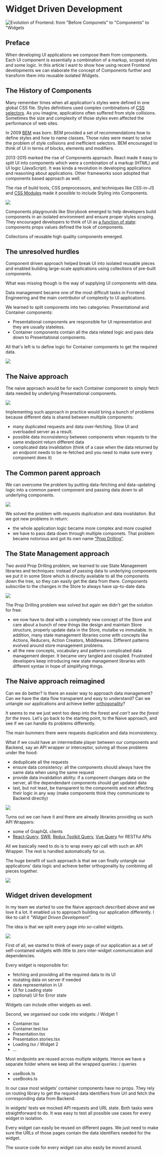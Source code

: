 # Widget Driven Development

![Evolution of Frontend: from "Before Componets" to "Components" to "Widgets](./human-evolution.png)

## Preface

When developing UI applications we compose them from components. Each UI component is essentially a combination of a markup, scoped styles and some logic. In this article I want to show how using recent Frontend developments we can elaborate the concept of Components further and transform them into reusable isolated Widgets.

## The History of Components

Many remember times when all application's styles were defined in one global CSS file. Styles definitions used complex combinations of [CSS selectors](https://developer.mozilla.org/en-US/docs/Web/CSS/CSS_Selectors). As you imagine, applications often suffered from style collisions. Sometimes the size and complexity of those styles even affected the performance of web sites.

In 2009 [BEM](https://en.bem.info/methodology/) was born. BEM provided a set of recommendations how to define styles and how to name classes. Those rules were meant to solve the problem of style collisions and inefficient selectors. BEM encouraged to think of UI in terms of blocks, elements and modifiers.

2013-2015 marked the rise of Components approach. React made it easy to split UI into components which were a combination of a markup (HTML) and UI logic (JavaScript). It was kinda a revolution in developing applications and reasoning about applications. Other frameworks soon adopted that components based approach as well.

The rise of build tools, CSS preprocessors, and techniques like CSS-in-JS and [CSS Modules](https://github.com/css-modules/css-modules) made it possible to include Styling into Components.

![](./component.png)

Components playgrounds like Storybook emerged to help developers build components in an isolated environment and ensure proper styles scoping. They encouraged developers to think of UI as [a function of state](https://www.kn8.lt/blog/ui-is-a-function-of-data/): components props values defined the look of components.

Collections of reusable high quality components emerged.

## The unresolved hurdles

Component driven approach helped break UI into isolated reusable pieces and enabled building large-scale applications using collections of pre-built components.

What was missing though is the way of supplying UI components with data.

Data management became one of the most difficult tasks in Frontend Engineering and the main contributor of complexity to UI applications.

We learned to split components into two categories: Presentational and Container components:

- Presentational components are responsible for UI representation and they are usually stateless.
- Container components contain all the data related logic and pass data down to Presentational components.

All that's left is to define logic for Container components to get the required data.

![](./container.png)

## The Naive approach

The naive approach would be for each Container component to simply fetch data needed by underlying Presentational components.

![](./fe-be-interaction.png)

Implementing such approach in practice would bring a bunch of problems because different data is shared between multiple components:

- many duplicated requests and data over-fetching. Slow UI and overloaded server as a result.
- possible data inconsistency between components when requests to the same endpoint return different data
- complicated data invalidation (think of a case when the data returned by an endpoint needs to be re-fetched and you need to make sure every component does it)

## The Common parent approach

We can overcome the problem by putting data-fetching and data-updating logic into a common parent component and passing data down to all underlying components.

![](./prop-drilling.png)

We solved the problem with requests duplication and data invalidation. But we got new problems in return:

- the whole application logic became more complex and more coupled
- we have to pass data down through multiple componets. That problem became notorious and got its own name [“Prop Drilling”](https://kentcdodds.com/blog/prop-drilling).

## The State Management approach

Two avoid Prop Drilling problem, we learned to use State Management libraries and techniques: instead of passing data to underlying components we put it in some Store which is directly available to all the components down the tree, so they can easily get the data from there. Components subscribe to the changes in the Store to always have up-to-date data.

![](./store.png)

The Prop Drilling problem was solved but again we didn't get the solution for free:

- we now have to deal with a completely new concept of the Store and care about a bunch of new things like design and maintain Store structure, properly update data in the Store, mutalbe vs immutable. In addition, many state management libraries come with concepts like Actions, Reducers, Action Creators, Middlewares. Different patterns evolved around store management problems.
- all the new concepts, vocabulary and patterns complicated data management deeper. It became very tangled and coupled. Frustrated developers keep introducing new state management libraries with different syntax in hope of simplifying things.

## The Naive approach reimagined

Can we do better? Is there an easier way to approach data management? Can we have the data flow transparent and easy to understand? Can we untangle our applications and achieve better [orthogonality](https://www.freecodecamp.org/news/orthogonality-in-software-engineering/)?

It seems to me we just went too deep into the forest and _can't see the forest for the trees_. Let's go back to the starting point, to the Naive approach, and see if we can handle its problems differently.

The main bummers there were requests duplication and data inconsistency.

What if we could have an intermediate player between our components and Backend, say an API wrapper or interceptor, solving all those problems under the hood:

- deduplicate all the requests
- ensure data consistency: all the components should always have the same data when using the same request
- provide data invalidation ability: if a component changes data on the server, all the dependendant components should get updated data
- last, but not least, be transparent to the components and not affecting their logic in any way (make components think they communicate to Backend directly)

![](./api-wrapper.png)

Turns out we can have it and there are already libraries providing us such API Wrappers:

- some of GraphQL clients
- [React-Query](https://react-query.tanstack.com/), [SWR](https://swr.vercel.app/), [Redux Toolkit Query](https://redux-toolkit.js.org/rtk-query/overview), [Vue Query](https://vue-query.vercel.app/) for RESTful APIs

All we basically need to do is to wrap every api call with such an API Wrapper. The rest is handled automatically for us.

The huge benefit of such approach is that we can finally untangle our applications' data logic and achieve better orthogonality by combining all pieces together.

![](./triangle.png)

## Widget driven development

In my team we started to use the Naive approach described above and we love it a lot. It enabled us to approach building our application differently. I like to call it _"Widget Driven Development"_.

The idea is that we split every page into so-called widgets.

![](./page.png)

First of all, we started to think of every page of our application as a set of self-contained widgets with little to zero inter-widget communication and dependencies.

Every widget is responsible for:

- fetching and providing all the required data to its UI
- mutating data on server if needed
- data representation in UI
- UI for Loading state
- (optional) UI for Error state

Widgets can include other widgets as well.

Second, we organised our code into widgets:
/ Widget 1

- Container.tsx
- Container.test.tsx
- Presentation.tsx
- Presentation.stories.tsx
- Loading.tsx
  / Widget 2
- …

Most endpoints are reused across multiple widgets. Hence we have a separate folder where we keep all the wrapped queries:
/ queries

- useBook.ts
- useBooks.ts

In our case most widgets’ container components have no props. They rely on routing library to get the required data identifiers from Url and fetch the corresponding data from Backend.

In widgets’ tests we mocked API requests and URL state. Both tasks were straightforward to do. It was easy to test all possible use cases for every widget in isolation.

Every widget can easily be reused on different pages. We just need to make sure the URLs of those pages contain the data identifiers needed for the widget.

The source code for every widget can also easily be moved around.
